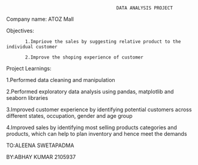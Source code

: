                                              DATA ANALYSIS PROJECT


Company name: ATOZ Mall

Objectives:

           1.Impriove the sales by suggesting relative product to the individual customer
           
           2.Improve the shoping experience of customer

Project Learnings:

1.Performed data cleaning and manipulation

2.Performed exploratory data analysis using pandas, matplotlib and seaborn libraries

3.Improved customer experience by identifying potential customers across different states, occupation, gender and age group

4.Improved sales by identifying most selling products categories and products, which can help to plan inventory and hence meet the demands




TO:ALEENA SWETAPADMA 

BY:ABHAY KUMAR 2105937  

                                              

      
